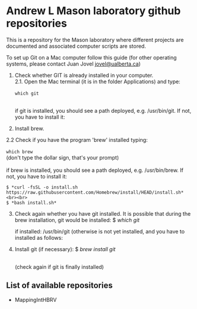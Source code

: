 # Andrew L Mason laboratory github repositories #

This is a repository for the Mason laboratory where different projects are documented and associated computer scripts are stored.

To set up Git on a Mac computer follow this guide (for other operating systems, please contact Juan Jovel <jovel@ualberta.ca>)

1. Check whether GIT is already installed in your computer. <br>
  2.1. Open the Mac terminal (it is in the folder Applications) and type: <br><br> 
  ``` which git ``` <br> <br>
      
    if git is installed, you should see a path deployed, e.g. /usr/bin/git. If not, you have to install it:

2. Install brew. <br>
  
  2.2 Check if you have the program 'brew' installed typing: <br><br>
    ``` which brew ``` <br> 
      (don't type the dollar sign, that's your prompt) <br><br>
    if brew is installed, you should see a path deployed, e.g. /usr/bin/brew. If not, you have to install it:
    
    $ *curl -fsSL -o install.sh https://raw.githubusercontent.com/Homebrew/install/HEAD/install.sh* <br><br>
    $ *bash install.sh*
    
 3. Check again whether you have git installed. It is possible that during the brew installation, git would be installed:
    $ *which git*
    
    if installed: /usr/bin/git (otherwise is not yet installed, and you have to installed as follows:
 
 4. Install git (if necessary):
    $ *brew install git* <br><br>
    
    (check again if git is finally installed)


    

## List of available repositories ##

* MappingIntHBRV


<!---
For questions about this repository please write to andymasonLab@gmail.com--->
